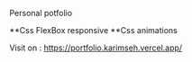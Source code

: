 Personal  potfolio 

**Css FlexBox responsive
**Css animations 


Visit on : https://portfolio.karimseh.vercel.app/